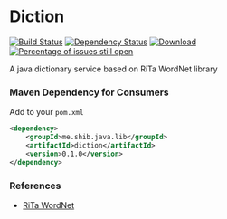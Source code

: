 # Diction
[![Build Status](https://travis-ci.org/shibme/diction.svg)](https://travis-ci.org/shibme/diction)
[![Dependency Status](https://www.versioneye.com/user/projects/56c7567118b27104252dcb24/badge.svg?style=flat)](https://www.versioneye.com/user/projects/56c7567118b27104252dcb24)
[![Download](https://api.bintray.com/packages/shibme/maven/diction/images/download.svg)](https://bintray.com/shibme/maven/diction/_latestVersion)
[![Percentage of issues still open](http://isitmaintained.com/badge/open/shibme/diction.svg)](http://isitmaintained.com/project/shibme/diction "Percentage of issues still open")

A java dictionary service based on RiTa WordNet library

### Maven Dependency for Consumers
Add to your `pom.xml`
```xml
<dependency>
	<groupId>me.shib.java.lib</groupId>
	<artifactId>diction</artifactId>
	<version>0.1.0</version>
</dependency>
```

### References
* [RiTa WordNet](https://rednoise.org/rita/reference/index.php)